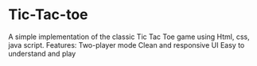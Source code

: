 # Tic-Tac-toe
A simple implementation of the classic Tic Tac Toe game using Html, css, java script.  Features: Two-player mode Clean and responsive UI Easy to understand and play
